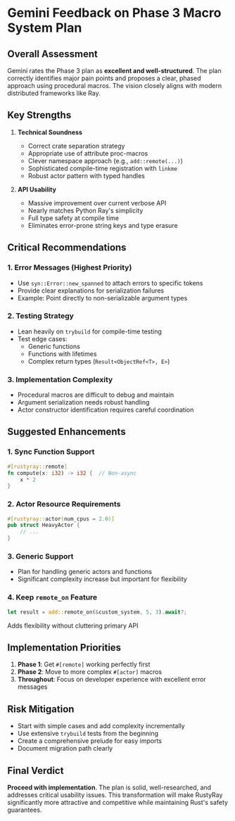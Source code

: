 # Gemini Feedback on Phase 3 Macro System Plan

## Overall Assessment

Gemini rates the Phase 3 plan as **excellent and well-structured**. The plan correctly identifies major pain points and proposes a clear, phased approach using procedural macros. The vision closely aligns with modern distributed frameworks like Ray.

## Key Strengths

1. **Technical Soundness**
   - Correct crate separation strategy
   - Appropriate use of attribute proc-macros
   - Clever namespace approach (e.g., `add::remote(...)`)
   - Sophisticated compile-time registration with `linkme`
   - Robust actor pattern with typed handles

2. **API Usability**
   - Massive improvement over current verbose API
   - Nearly matches Python Ray's simplicity
   - Full type safety at compile time
   - Eliminates error-prone string keys and type erasure

## Critical Recommendations

### 1. Error Messages (Highest Priority)
- Use `syn::Error::new_spanned` to attach errors to specific tokens
- Provide clear explanations for serialization failures
- Example: Point directly to non-serializable argument types

### 2. Testing Strategy
- Lean heavily on `trybuild` for compile-time testing
- Test edge cases:
  - Generic functions
  - Functions with lifetimes
  - Complex return types (`Result<ObjectRef<T>, E>`)

### 3. Implementation Complexity
- Procedural macros are difficult to debug and maintain
- Argument serialization needs robust handling
- Actor constructor identification requires careful coordination

## Suggested Enhancements

### 1. Sync Function Support
```rust
#[rustyray::remote]
fn compute(x: i32) -> i32 {  // Non-async
    x * 2
}
```

### 2. Actor Resource Requirements
```rust
#[rustyray::actor(num_cpus = 2.0)]
pub struct HeavyActor {
    // ...
}
```

### 3. Generic Support
- Plan for handling generic actors and functions
- Significant complexity increase but important for flexibility

### 4. Keep `remote_on` Feature
```rust
let result = add::remote_on(&custom_system, 5, 3).await?;
```
Adds flexibility without cluttering primary API

## Implementation Priorities

1. **Phase 1**: Get `#[remote]` working perfectly first
2. **Phase 2**: Move to more complex `#[actor]` macros
3. **Throughout**: Focus on developer experience with excellent error messages

## Risk Mitigation

- Start with simple cases and add complexity incrementally
- Use extensive `trybuild` tests from the beginning
- Create a comprehensive prelude for easy imports
- Document migration path clearly

## Final Verdict

**Proceed with implementation**. The plan is solid, well-researched, and addresses critical usability issues. This transformation will make RustyRay significantly more attractive and competitive while maintaining Rust's safety guarantees.